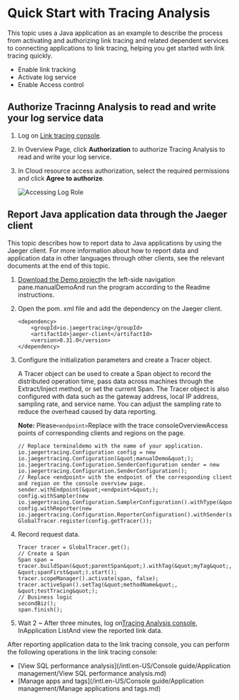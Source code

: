 # Quick Start with Tracing Analysis

This topic uses a Java application as an example to describe the process from activating and authorizing link tracing and related dependent services to connecting applications to link tracing, helping you get started with link tracing quickly.

-   Enable link tracking
-   Activate log service
-   Enable Access control

## Authorize Tracinng Analysis to read and write your log service data

1.  Log on [Link tracing console](https://tracing-analysis.console.aliyun.com/).

2.  In Overview Page, click **Authorization** to authorize Tracing Analysis to read and write your log service.

3.  In Cloud resource access authorization, select the required permissions and click **Agree to authorize**.

    ![Accessing Log Role](https://static-aliyun-doc.oss-accelerate.aliyuncs.com/assets/img/en-US/1436676951/p53825.png)


## Report Java application data through the Jaeger client

This topic describes how to report data to Java applications by using the Jaeger client. For more information about how to report data and application data in other languages through other clients, see the relevant documents at the end of this topic.

1.  [Download the Demo project](https://arms-apm.oss-cn-hangzhou.aliyuncs.com/demo/jaegerTracingDemo.zip)In the left-side navigation pane.manualDemoAnd run the program according to the Readme instructions.

2.  Open the pom. xml file and add the dependency on the Jaeger client.

    ```
    <dependency>
        <groupId>io.jaegertracing</groupId>
        <artifactId>jaeger-client</artifactId>
        <version>0.31.0</version>
    </dependency>
    ```

3.  Configure the initialization parameters and create a Tracer object.

    A Tracer object can be used to create a Span object to record the distributed operation time, pass data across machines through the Extract/Inject method, or set the current Span. The Tracer object is also configured with data such as the gateway address, local IP address, sampling rate, and service name. You can adjust the sampling rate to reduce the overhead caused by data reporting.

    **Note:** Please`<endpoint>`Replace with the trace consoleOverviewAccess points of corresponding clients and regions on the page.

    ```
    // Replace terminaldemo with the name of your application.
    io.jaegertracing.Configuration config = new io.jaegertracing.Configuration(&quot;manualDemo&quot;);
    io.jaegertracing.Configuration.SenderConfiguration sender = new io.jaegertracing.Configuration.SenderConfiguration();
    // Replace <endpoint> with the endpoint of the corresponding client and region on the console overview page.
    sender.withEndpoint(&quot;<endpoint>&quot;);
    config.withSampler(new io.jaegertracing.Configuration.SamplerConfiguration().withType(&quot;const&quot;).withParam(1));
    config.withReporter(new io.jaegertracing.Configuration.ReporterConfiguration().withSender(sender).withMaxQueueSize(10000));
    GlobalTracer.register(config.getTracer());
    ```

4.  Record request data.

    ```
    Tracer tracer = GlobalTracer.get();
    // Create a Span
    Span span = tracer.buildSpan(&quot;parentSpan&quot;).withTag(&quot;myTag&quot;, &quot;spanFirst&quot;).start();
    tracer.scopeManager().activate(span, false);
    tracer.activeSpan().setTag(&quot;methodName&quot;, &quot;testTracing&quot;);
    // Business logic
    secondBiz();
    span.finish();
    ```

5.  Wait 2 ~ After three minutes, log on[Tracing Analysis console](https://tracing-sg.console.aliyun.com/), InApplication ListAnd view the reported link data.


After reporting application data to the link tracing console, you can perform the following operations in the link tracing console:

-   [View SQL performance analysis](/intl.en-US/Console guide/Application management/View SQL performance analysis.md)
-   [Manage apps and tags](/intl.en-US/Console guide/Application management/Manage applications and tags.md)


